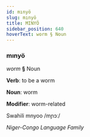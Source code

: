 ```yaml
---
id: mınyö
slug: mınyö
title: MINYÖ
sidebar_position: 640
hoverText: worm § Noun
---
```


### mınyö

*worm* **§** Noun

**Verb**: to be a worm

**Noun**: worm

**Modifier**: worm-related

Swahili mnyoo /mɲɔː/

*Niger-Congo Language Family*